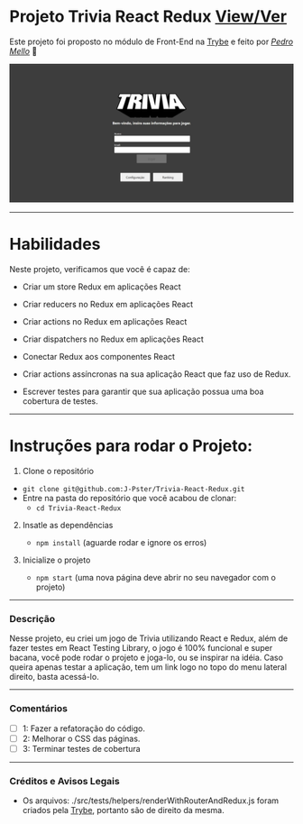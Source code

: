 # Projeto Trivia React Redux [View/Ver](pedrorfmello.github.io/Trivia-redux)
Este projeto foi proposto no módulo de Front-End na [Trybe](https://www.betrybe.com/) e feito por _[Pedro Mello](https://www.linkedin.com/in/pedro-rfmello/)_ :rocket:

<img src="/preview.jpg" alt="Preview do Projeto"/>

---

# Habilidades
Neste projeto, verificamos que você é capaz de:

  * Criar um store Redux em aplicações React

  * Criar reducers no Redux em aplicações React

  * Criar actions no Redux em aplicações React

  * Criar dispatchers no Redux em aplicações React

  * Conectar Redux aos componentes React

  * Criar actions assíncronas na sua aplicação React que faz uso de Redux.

  * Escrever testes para garantir que sua aplicação possua uma boa cobertura de testes.

---

# Instruções para rodar o Projeto:

1. Clone o repositório
  * `git clone git@github.com:J-Pster/Trivia-React-Redux.git`
  * Entre na pasta do repositório que você acabou de clonar:
    * `cd Trivia-React-Redux`

2. Insatle as dependências
    * `npm install` (aguarde rodar e ignore os erros)

3. Inicialize o projeto
    * `npm start` (uma nova página deve abrir no seu navegador com o projeto)

---

### Descrição

Nesse projeto, eu criei um jogo de Trivia utilizando React e Redux, além de fazer testes em React Testing Library, o jogo é 100% funcional e super bacana, você pode rodar o projeto e joga-lo, ou se inspirar na idéia. Caso queira apenas testar a aplicação, tem um link logo no topo do menu lateral direito, basta acessá-lo.

---

### Comentários
- [ ] 1: Fazer a refatoração do código.
- [ ] 2: Melhorar o CSS das páginas.
- [ ] 3: Terminar testes de cobertura

---

### Créditos e Avisos Legais
- Os arquivos: ./src/tests/helpers/renderWithRouterAndRedux.js foram criados pela [Trybe](https://www.betrybe.com/), portanto são de direito da mesma.
